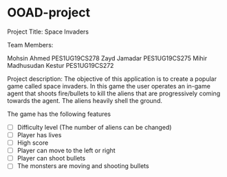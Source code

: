 # OOAD-project

Project Title: Space Invaders

Team Members:

Mohsin Ahmed            PES1UG19CS278
Zayd Jamadar            PES1UG19CS275
Mihir Madhusudan Kestur PES1UG19CS272

Project description:
The objective of this application is to create a popular game called space invaders. In this game the user operates an in-game agent that shoots fire/bullets to kill the aliens that are progressively coming towards the agent. The aliens heavily shell the ground.

The game has the following features

- [ ] Difficulty level (The number of aliens can be changed)
- [ ] Player has lives
- [ ] High score
- [ ] Player can move to the left or right
- [ ] Player can shoot bullets
- [ ] The monsters are moving and shooting bullets
